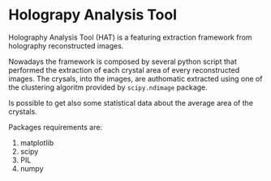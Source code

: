 # Holograpy Analysis Tool

Holography Analysis Tool (HAT) is a featuring extraction framework from holography reconstructed images. 

Nowadays the framework is composed by several python script that performed the extraction of each crystal area of every reconstructed images. 
The crysals, into the images, are authomatic extracted using one of the clustering algoritm provided by `scipy.ndimage` package.

Is possible to get also some statistical data about the average area of the crystals. 

Packages requirements are:

1. matplotlib
2. scipy
3. PIL
4. numpy


  


